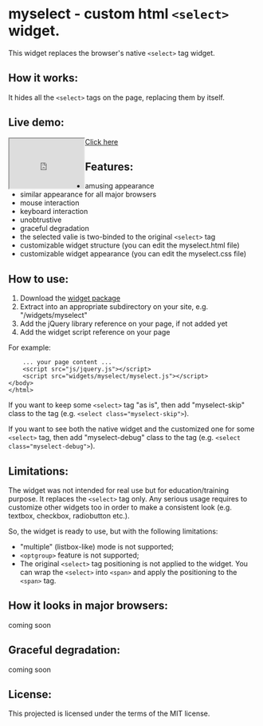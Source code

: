 myselect - custom html `<select>` widget.
=========================================

This widget replaces the browser's native `<select>` tag widget.

How it works:
-------------

It hides all the `<select>` tags on the page, replacing them by itself.

Live demo:
----------

<iframe src="http://szyryanov.github.io/Portfolio/HtmlSelect/live-demo.html" width="150" height="100" align="left">
    Your browser does not supports frames.
</iframe>

[Click here](http://szyryanov.github.io/Portfolio/HtmlSelect/live-demo.html "widget live demo page")

Features:
---------

* amusing appearance
* similar appearance for all major browsers
* mouse interaction
* keyboard interaction
* unobtrustive
* graceful degradation
* the selected valie is two-binded to the original `<select>` tag
* customizable widget structure (you can edit the myselect.html file)
* customizable widget appearance (you can edit the myselect.css file)

How to use:
-----------

1. Download the [widget package][distro]
2. Extract into an appropriate subdirectory on your site, e.g. "/widgets/myselect"
3. Add the jQuery library reference on your page, if not added yet
4. Add the widget script reference on your page

[distro]: http://szyryanov.github.io/Portfolio/HtmlSelect/files/myselect.zip "widget package"

For example:

        ... your page content ...
        <script src="js/jquery.js"></script>
        <script src="widgets/myselect/myselect.js"></script>
    </body>
    </html>

If you want to keep some `<select>` tag "as is", then add "myselect-skip" class to the tag (e.g. `<select class="myselect-skip">`).

If you want to see both the native widget and the customized one for some `<select>` tag, then add
"myselect-debug" class to the tag (e.g. `<select class="myselect-debug">`).

Limitations:
------------

The widget was not intended for real use but for education/training purpose. It replaces the `<select>` tag only. Any serious usage requires to customize other widgets too in order to make a consistent look (e.g. textbox, checkbox, radiobutton etc.).

So, the widget is ready to use, but with the following limitations:

* "multiple" (listbox-like) mode is not supported;
* `<optgroup>` feature is not supported;
* The original `<select>` tag positioning is not applied to the widget. You can wrap the `<select>` into `<span>` and apply the positioning to the `<span>` tag. 

How it looks in major browsers:
-------------------------------

coming soon

Graceful degradation:
---------------------

coming soon

License:
--------

This projected is licensed under the terms of the MIT license.

